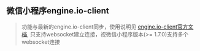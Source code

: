 ## 微信小程序engine.io-client

> 功能与最新的engine.io-client同步，使用说明见
[engine.io-client官方文档](https://github.com/socketio/engine.io-client), 只支持websocket建立连接，视微信小程序版本(>= 1.7.0)支持多个websocket连接
